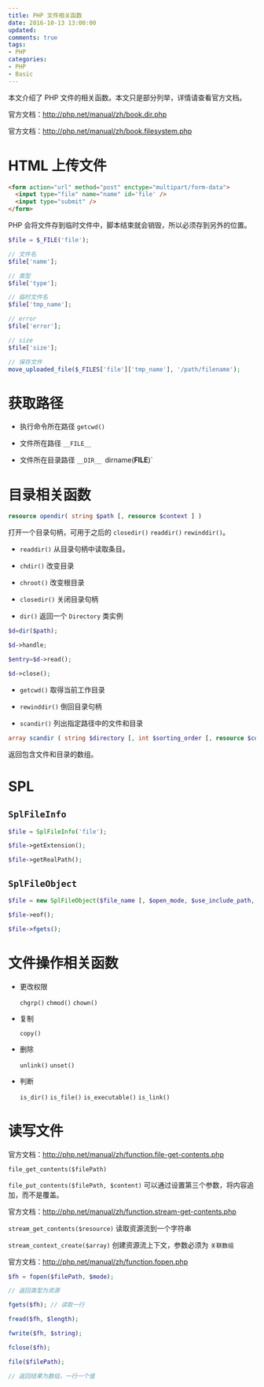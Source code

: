 ```yaml
---
title: PHP 文件相关函数
date: 2016-10-13 13:00:00
updated:
comments: true
tags:
- PHP
categories:
- PHP
- Basic
---
```


本文介绍了 PHP 文件的相关函数。本文只是部分列举，详情请查看官方文档。

官方文档：http://php.net/manual/zh/book.dir.php

官方文档：http://php.net/manual/zh/book.filesystem.php

<!--more-->

# HTML 上传文件

```html
<form action="url" method="post" enctype="multipart/form-data">
  <input type="file" name="name" id='file' />
  <input type="submit" />
</form>
```

PHP 会将文件存到临时文件中，脚本结束就会销毁，所以必须存到另外的位置。

```php
$file = $_FILE('file');

// 文件名
$file['name'];

// 类型
$file['type'];

// 临时文件名
$file['tmp_name'];

// error
$file['error'];

// size
$file['size'];

// 保存文件
move_uploaded_file($_FILES['file']['tmp_name'], '/path/filename');
```

# 获取路径

* 执行命令所在路径 `getcwd()`

* 文件所在路径 `__FILE__`

* 文件所在目录路径 `__DIR__ `dirname(__FILE__)`

# 目录相关函数

```php
resource opendir( string $path [, resource $context ] )
```

打开一个目录句柄，可用于之后的 `closedir()` `readdir()` `rewinddir()`。

* `readdir()` 从目录句柄中读取条目。

* `chdir()` 改变目录

* `chroot()` 改变根目录

* `closedir()` 关闭目录句柄

* `dir()` 返回一个 `Directory` 类实例

```php
$d=dir($path);

$d->handle;

$entry=$d->read();

$d->close();
```

* `getcwd()` 取得当前工作目录

* `rewinddir()` 倒回目录句柄

* `scandir()` 列出指定路径中的文件和目录

```php
array scandir ( string $directory [, int $sorting_order [, resource $context ]] )
```

返回包含文件和目录的数组。

# SPL

## `SplFileInfo`

```php
$file = SplFileInfo('file');

$file->getExtension();

$file->getRealPath();
```

## `SplFileObject`

```php
$file = new SplFileObject($file_name [, $open_mode, $use_include_path, $context])

$file->eof();

$file->fgets();
```

# 文件操作相关函数

* 更改权限

  `chgrp()` `chmod()` `chown()`

* 复制

  `copy()`

* 删除

  `unlink()` `unset()`

* 判断

  `is_dir()` `is_file()` `is_executable()` `is_link()`

# 读写文件

官方文档：http://php.net/manual/zh/function.file-get-contents.php

`file_get_contents($filePath)`

`file_put_contents($filePath, $content)` 可以通过设置第三个参数，将内容追加，而不是覆盖。

官方文档：http://php.net/manual/zh/function.stream-get-contents.php

`stream_get_contents($resource)` 读取资源流到一个字符串

`stream_context_create($array)` 创建资源流上下文，参数必须为 `关联数组`

官方文档：http://php.net/manual/zh/function.fopen.php

```php
$fh = fopen($filePath, $mode);

// 返回类型为资源

fgets($fh); // 读取一行

fread($fh, $length);

fwrite($fh, $string);

fclose($fh);

file($filePath);

// 返回结果为数组，一行一个值
```
